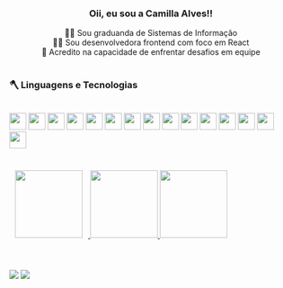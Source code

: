 <div align="center">

### Oii, eu sou a Camilla Alves!!

<div>
  👩‍🎓 Sou graduanda de Sistemas de Informação<br>
  👩‍💻 Sou desenvolvedora frontend com foco em React<br>
  🦾 Acredito na capacidade de enfrentar desafios em equipe<br>
</div>

</div>

# 


  ### 🪓 Linguagens e Tecnologias

<div style="display: inline_block"><br>
<img height="30em" src="https://img.shields.io/badge/React-20232A?style=for-the-badge&logo=react&logoColor=61DAFB" />
<img height="30em" src="https://img.shields.io/badge/React_Native-20232A?style=for-the-badge&logo=react&logoColor=61DAFB"/>
<img height="30em" src="https://img.shields.io/badge/Javascript-20232A?style=for-the-badge&logo=javascript&logoColor=61DAFB"/>
<img height="30em" src="https://img.shields.io/badge/TypeScript-007ACC?style=for-the-badge&logo=typescript&logoColor=white"/>
<img height="30em" src="https://img.shields.io/badge/HTML5-E34F26?style=for-the-badge&logo=html5&logoColor=white"/>
<img height="30em" src="https://img.shields.io/badge/CSS3-1572B6?style=for-the-badge&logo=css3&logoColor=white"/>
<img height="30em" src="https://img.shields.io/badge/APIs_REST-02569B?style=for-the-badge&logo=api&logoColor=white"/>
<img height="30em" src="https://img.shields.io/badge/Node.js-43853D?style=for-the-badge&logo=node-dot-js&logoColor=white"/>
<img height="30em" src="https://img.shields.io/badge/PostgreSQL-316192?style=for-the-badge&logo=postgresql&logoColor=white"/>
<img height="30em" src="https://img.shields.io/badge/MySQL-4479A1?style=for-the-badge&logo=mysql&logoColor=white"/>
<img height="30em" src="https://img.shields.io/badge/Sass-hotpink.svg?style=for-the-badge&logo=sass&logoColor=white"/>
<img height="30em" src="https://img.shields.io/badge/Bootstrap-563D7C?style=for-the-badge&logo=bootstrap&logoColor=white"/>
<img height="30em" src="https://img.shields.io/badge/Postman-FF6C37?style=for-the-badge&logo=postman&logoColor=white"/>
<img height="30em" src="https://img.shields.io/badge/Git-F05032?style=for-the-badge&logo=git&logoColor=white"/>
<img height="30em" src="https://img.shields.io/badge/Tailwind_CSS-38B2AC?style=for-the-badge&logo=tailwind-css&logoColor=white"/>
</div>
  
##

<div style="display: flex;">
  <a href="https://github.com/camillaalves12">
    <img height="120em" src="https://streak-stats.demolab.com/?user=camillaalves12&theme=radical" style="margin: 10px;"/>
    <img height="120em" src="https://github-readme-stats.vercel.app/api/top-langs/?username=camillaalves12&layout=compact&langs_count=7&theme=dracula"/>
    <img height="120em" src="https://github-readme-stats.vercel.app/api?username=camillaalves12&show_icons=true&theme=dracula&include_all_commits=true&count_private=true"/>
  </a>
</div>
 
 ##
 
<div style="display: inline_block"><br>
  <a href = "mailto:camillaalvesvagas@gmail.com"><img src="https://img.shields.io/badge/-Gmail-%23333?style=for-the-badge&logo=gmail&logoColor=white" target="_blank"></a>
  <a href="https://www.linkedin.com/in/camilla-alves-" target="_blank"><img src="https://img.shields.io/badge/-LinkedIn-%230077B5?style=for-the-badge&logo=linkedin&logoColor=white" target="_blank"></a> 
</div>


